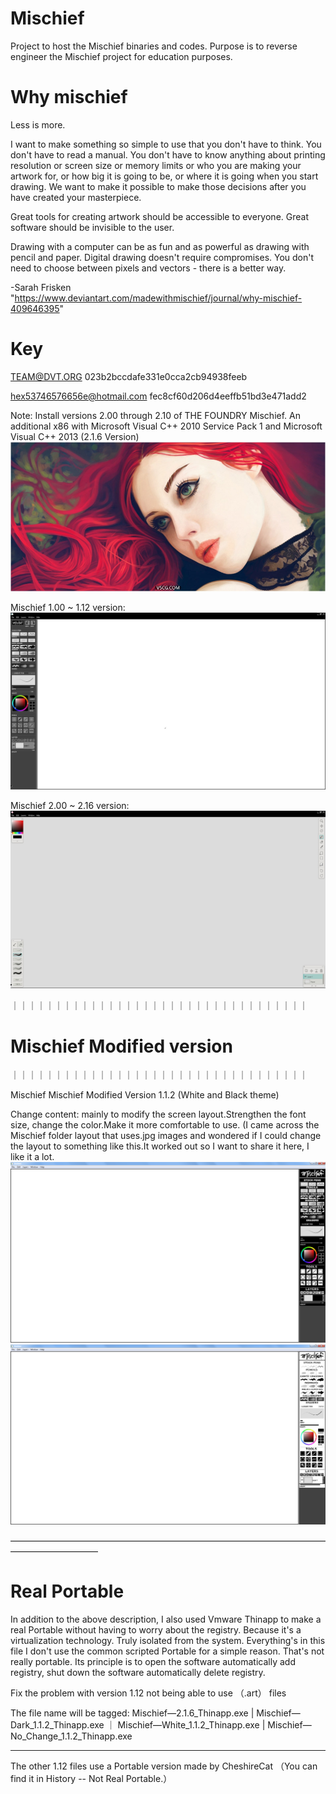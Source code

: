 # Mischief
Project to host the Mischief binaries and codes. Purpose is to reverse engineer the Mischief project for education purposes.

# Why mischief 
Less is more.

I want to make something so simple to use that you don't have to think. You don't have to read a manual. You don't have to know anything about printing resolution or screen size or memory limits or who you are making your artwork for, or how big it is going to be, or where it is going when you start drawing. We want to make it possible to make those decisions after you have created your masterpiece.

Great tools for creating artwork should be accessible to everyone.  Great software should be invisible to the user.

Drawing with a computer can be as fun and as powerful as drawing with pencil and paper. Digital drawing doesn't require compromises.  You don't need to choose between pixels and vectors - there is a better way.

-Sarah Frisken
"https://www.deviantart.com/madewithmischief/journal/why-mischief-409646395"


# Key

TEAM@DVT.ORG
023b2bccdafe331e0cca2cb94938feeb

hex53746576656e@hotmail.com
fec8cf60d206d4eeffb51bd3e471add2


Note: Install versions 2.00 through 2.10 of THE FOUNDRY Mischief. An additional  x86 with Microsoft Visual C++ 2010 Service Pack 1 and  Microsoft Visual C++ 2013 (2.1.6 Version)
![image](https://github.com/Aram-Lin/Mischief-Draw-All-version/blob/main/photo/030459gik5pspim7zsp07q.jpg)

Mischief 1.00 ~ 1.12 version:
![image](https://github.com/Aram-Lin/Mischief-Draw-All-version/blob/main/photo/Snipaste_2022-10-11_15-28-11.jpg)

Mischief 2.00 ~ 2.16 version:
![image](https://github.com/Aram-Lin/Mischief-Draw-All-version/blob/main/photo/Snipaste_2022-10-11_15-26-44.jpg)

｜｜｜｜｜｜｜｜｜｜｜｜｜｜｜｜｜｜｜｜｜｜｜｜｜｜｜｜｜｜｜｜｜｜
#                                        Mischief Modified version

｜｜｜｜｜｜｜｜｜｜｜｜｜｜｜｜｜｜｜｜｜｜｜｜｜｜｜｜｜｜｜｜｜｜

Mischief Mischief Modified Version 1.1.2 (White and Black theme)

Change content: mainly to modify the screen layout.Strengthen the font size, change the color.Make it more comfortable to use.
(I came across the Mischief folder layout that uses.jpg images and wondered if I could change the layout to something like this.It worked out so I want to share it here, I like it a lot.
![image](https://github.com/Aram-Lin/Mischief-Draw-All-version/blob/main/photo/1111.png)
![image](https://github.com/Aram-Lin/Mischief-Draw-All-version/blob/main/photo/2222.png)

——————————————————————————————————————————————
# Real Portable
In addition to the above description, I also used Vmware Thinapp to make a real Portable without having to worry about the registry. Because it's a virtualization technology. Truly isolated from the system. Everything's in this file I don't use the common scripted Portable for a simple reason. That's not really portable. Its principle is to open the software automatically add registry, shut down the software automatically delete registry.

Fix the problem with version 1.12 not being able to use （.art） files 

The file name will be tagged:
Mischief—2.1.6_Thinapp.exe | Mischief—Dark_1.1.2_Thinapp.exe ｜ Mischief—White_1.1.2_Thinapp.exe | Mischief—No_Change_1.1.2_Thinapp.exe 
_____________________________________________
The other 1.12 files use a Portable version made by CheshireCat （You can find it in History -- Not Real Portable.）
